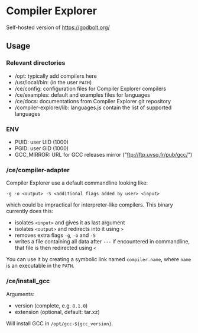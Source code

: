 # Compiler Explorer

Self-hosted version of https://godbolt.org/

## Usage

### Relevant directories

- /opt: typically add compilers here
- /usr/local/bin: (in the user `PATH`)
- /ce/config: configuration files for Compiler Explorer compilers
- /ce/examples: default and examples files for languages
- /ce/docs: documentations from Compiler Explorer git repository
- /compiler-explorer/lib: languages.js contain the list of supported languages

### ENV

- PUID: user UID (1000)
- PGID: user GID (1000)
- GCC_MIRROR: URL for GCC releases mirror ("ftp://ftp.uvsq.fr/pub/gcc/")

### /ce/compiler-adapter

Compiler Explorer use a default commandline looking like:
```
-g -o <output> -S <additional flags added by user> <input>
```
which could be impractical for interpreter-like compilers.
This binary currently does this:
- isolates `<input>` and gives it as last argument
- isolates `<output>` and redirects into it using `>`
- removes extra flags `-g`, `-o` and `-S`
- writes a file containing all data after `---` if encountered in commandline, that file is then redirected using `<`

You can use it by creating a symbolic link named `compiler.name`, where `name` is an executable in the `PATH`.

### /ce/install_gcc

Arguments:
- version (complete, e.g. `8.1.0`)
- extension (optional, default: tar.xz)

Will install GCC in `/opt/gcc-${gcc_version}`.
